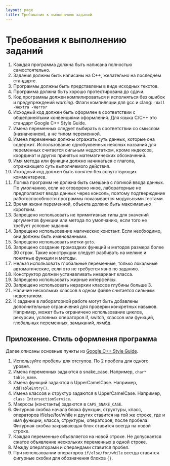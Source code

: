 ```yaml
---
layout: page
title: Требования к выполнению заданий
---
```


# Требования к выполнению заданий

1. Каждая программа должна быть написана полностью самостоятельно.
2. Задания должны быть написаны на С++, желательно на последнем стандарте.
3. Программы должны быть представлены в виде исходных текстов.
4. Программа должна быть хорошо протестирована до сдачи.
5. Код программы должен компилироваться и исполняться без ошибок и предупреждений _warning_. Флаги компиляции для gcc и clang: `-Wall -Wextra -Werror`
6. Исходный код должен быть оформлен в соответствии с общепринятыми конвенциями оформления. Для языка C/С++ это стандарт Google C++ Style Guide.
7. Имена переменных следует выбирать в соответствии со смыслом (назначением), а не типом переменной.
8. Имена переменных должны отражать суть данных, которые она содержит. Использование однобуквенных неясных названий для переменных считается сильным недостатком, кроме индексов, координат и других принятых математических обозначений.
9. Имя метода или функции должно начинаться с глагола, отражающего суть выполняемого действия.
10. Исходный код должен быть понятен без сопутствующих комментариев.
11. Логика программ не должна быть смешана с логикой ввода данных. По умолчанию, если не оговорено иное, лабораторные не предполагают ввода данных через консоль, поэтому подтверждение работоспособности программы показывается модульными тестами.
12. Время жизни переменной, объекта должно быть максимально коротким.
13. Запрещено использовать не примитивные типы для значений аргументов функции или метода по умолчанию, если того не требует условие задания.
14. Запрещено использование магических констант. Если необходимо, они должны быть именованными.
15. Запрещено использовать метки `goto`.
16. Запрещено создание громоздких функций и методов размера более 30 строк. Такие конструкции следует разбивать на мелкие и понятные функции и методы.
17. Нельзя использовать глобальные переменные, только локальные автоматические, если это не требуется явно по заданию.
18. Конструктор должен устанавливать инвариант класса.
19. Запрещено использовать жирные интерфейсы.
20. Запрещено использовать иерархии классов глубины больше 3.
21. Наличие нескольких классов в одном файле считается сильным недостатком.
22. К задание в лабораторной работе могут быть добавлены дополнительные ограничения для проверки конкретных навыков. Например, может быть ограничено использование циклов, рекурсии, условных операторов if, switch, классов или функций, глобальных переменных, замыканий, лямбд.

## Приложение. Стиль оформления программа

Далее описаны основные пункты из [Google C++ Style Guide](https://google.github.io/styleguide/cppguide.html).

1. Используйте пробелы для отступов. По 2 пробела для одного уровня.
2. Имена переменных задаются в snake_case. Например, `char* table_name`.
3. Имена функций задаются в UpperCamelCase. Например, `AddTableEntry()`.
4. Имена классов и структур задаются в UpperCamelCase. Например, `class IntersectionService`.
5. Макросы (константы) задаются в `CAPS_SNAKE_CASE`.
6. Фигурная скобка начала блока функции, структуры, класс, операторов if/else/for/while и других ставится на той же строке, где и имя функции, класса, структуры, операторов, после пробела. Фигурная скобка закрывающая блок ставится всегда на новой строке.
7. Каждая переменные объявляется на новой строке. Не допускается сжатое объявление нескольких переменных в одной строке.
8. Между операторами и операндами ставится пробел.
9. При использовании операторов `if/else/for/while` всегда ставятся фигурные скобки для обозначения блоков `{}`.
